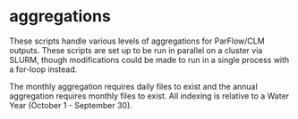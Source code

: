 # aggregations

These scripts handle various levels of aggregations for ParFlow/CLM outputs. These scripts are set up to be run in parallel on a cluster via SLURM, though modifications could be made to run in a single process with a for-loop instead.

The monthly aggregation requires daily files to exist and the annual aggregation requires monthly files to exist. All indexing is relative to a Water Year (October 1 - September 30).